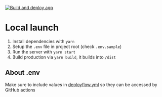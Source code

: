 [![Build and deploy app](https://github.com/0xneged/neged-roulette-frontend/actions/workflows/deployflow.yml/badge.svg)](https://github.com/0xneged/neged-roulette-frontend/actions/workflows/deployflow.yml)

# Local launch

1. Install dependencies with `yarn`
2. Setup the `.env` file in project root (check `.env.sample`)
3. Run the server with `yarn start`
4. Build production via `yarn build`, it builds into `/dist`

## About .env

Make sure to include values in [deployflow.yml](/.github/workflows/deployflow.yml#L27) so they can be accessed by GitHub actions
